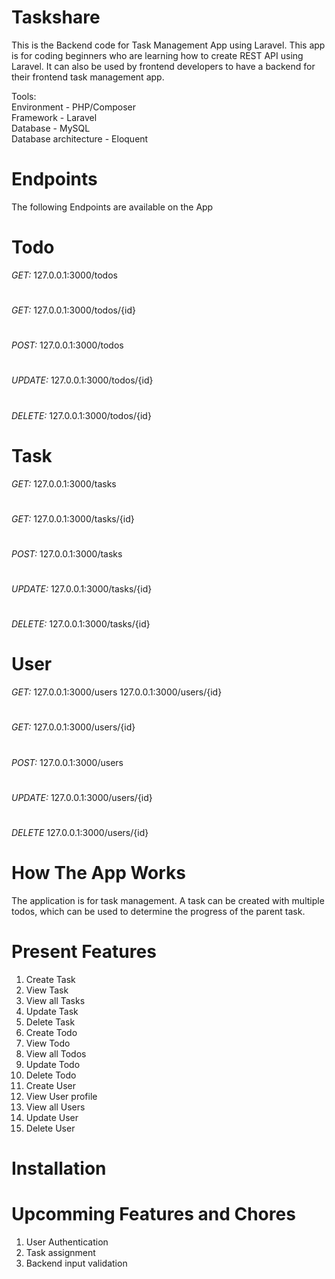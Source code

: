 # Taskshare
This is the Backend code for Task Management App using Laravel. This app is for coding beginners who are learning how to create REST API using Laravel. It can also be used by frontend developers to have a backend for their frontend task management app.
<br>

Tools: <br>
  Environment - PHP/Composer <br>
  Framework - Laravel <br>
  Database - MySQL <br>
  Database architecture - Eloquent

# Endpoints

The following Endpoints are available on the App
# Todo

*GET:*
  127.0.0.1:3000/todos
#
*GET:*
  127.0.0.1:3000/todos/{id}
#
*POST:*
  127.0.0.1:3000/todos
#
*UPDATE:*
  127.0.0.1:3000/todos/{id}
#
*DELETE:*
   127.0.0.1:3000/todos/{id}
#
# Task
*GET:*
  127.0.0.1:3000/tasks
#
*GET:*
  127.0.0.1:3000/tasks/{id}
#
*POST:*
  127.0.0.1:3000/tasks
#
*UPDATE:*
  127.0.0.1:3000/tasks/{id}
#
*DELETE:*
   127.0.0.1:3000/tasks/{id}

# User
*GET:*
  127.0.0.1:3000/users
  127.0.0.1:3000/users/{id}
#
*GET:*
  127.0.0.1:3000/users/{id}
#
*POST:*
  127.0.0.1:3000/users
#
*UPDATE:*
  127.0.0.1:3000/users/{id}
#
*DELETE*
   127.0.0.1:3000/users/{id}

# How The App Works
   The application is for task management. A task can be created with multiple todos, which can be used to determine the progress of the parent task.
# Present Features

 1. Create Task
 2. View Task
 3. View all Tasks
 4. Update Task
 5. Delete Task
 6. Create Todo
 7. View Todo
 8. View all Todos
 9. Update Todo
 10. Delete Todo
 11. Create User
 12. View User profile
 13. View all Users
 14. Update User
 15. Delete User

# Installation

# Upcomming Features and Chores

 1. User Authentication
 2. Task assignment
 3. Backend input validation
#


